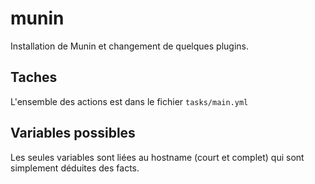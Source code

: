 # munin

Installation de Munin et changement de quelques plugins.

## Taches

L'ensemble des actions est dans le fichier `tasks/main.yml`

## Variables possibles

Les seules variables sont liées au hostname (court et complet) qui sont simplement déduites des facts.

